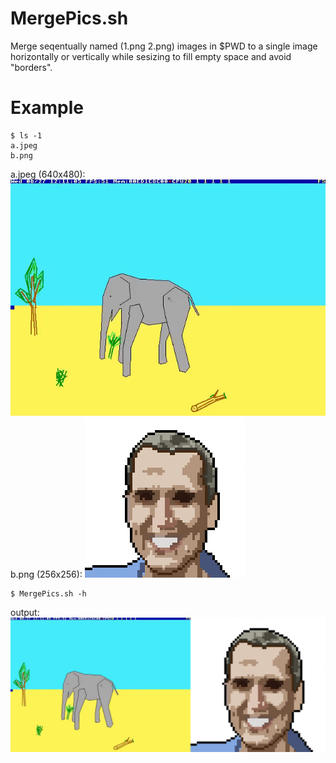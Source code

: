 # MergePics.sh
Merge seqentually named (1.png 2.png) images in $PWD to a single image horizontally or vertically while sesizing to fill empty space and avoid "borders".

# Example
	$ ls -1
	a.jpeg
	b.png

a.jpeg (640x480):
![](example/a.jpeg)
b.png (256x256):
![](example/b.png)

	$ MergePics.sh -h

output:
![](example/hFS9IIslYX.png)
